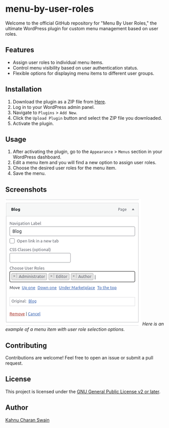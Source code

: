 # menu-by-user-roles

Welcome to the official GitHub repository for "Menu By User Roles," the ultimate WordPress plugin for custom menu management based on user roles.

## Features

- Assign user roles to individual menu items.
- Control menu visibility based on user authentication status.
- Flexible options for displaying menu items to different user groups.

## Installation

1. Download the plugin as a ZIP file from [Here](https://wordpress.org/plugins/menu-by-user-roles/).
2. Log in to your WordPress admin panel.
3. Navigate to `Plugins` > `Add New`.
4. Click the `Upload Plugin` button and select the ZIP file you downloaded.
5. Activate the plugin.

## Usage

1. After activating the plugin, go to the `Appearance` > `Menus` section in your WordPress dashboard.
2. Edit a menu item and you will find a new option to assign user roles.
3. Choose the desired user roles for the menu item.
4. Save the menu.

## Screenshots

![Screenshot 1](assets/screenshots/menu-by-user-roles-screenshot.png)
_*Here is an example of a menu item with user role selection options.*_

## Contributing

Contributions are welcome! Feel free to open an issue or submit a pull request.

## License

This project is licensed under the [GNU General Public License v2 or later](https://www.gnu.org/licenses/old-licenses/gpl-2.0.html).

## Author

[Kahnu Charan Swain](https://github.com/kahnu044)
